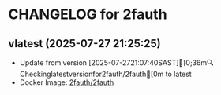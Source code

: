 CHANGELOG for 2fauth
===================
## vlatest (2025-07-27 21:25:25)

- Update from version [2025-07-2721:07:40SAST][0;36m🔍Checkinglatestversionfor2fauth/2fauth[0m to latest
- Docker Image: [2fauth/2fauth](https://hub.docker.com/_/2fauth)



